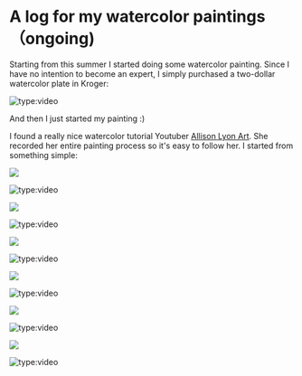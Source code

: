 # A log for my watercolor paintings （ongoing)
Starting from this summer I started doing some watercolor painting. Since I have no intention to become an expert, I simply purchased a two-dollar watercolor plate in Kroger:


![type:video](https://www.youtube.com/watch?v=7apT9QXkcYo)



And then I just started my painting :)

I found a really nice watercolor tutorial Youtuber [Allison Lyon Art](https://www.youtube.com/channel/UCDOo_FszffqtYlFISx_DRqg). She recorded her entire painting process so it's easy to follow her. I started from something simple:

![](https://theorchidgardenofseeking.files.wordpress.com/2021/08/unknown.png?w=286)

![type:video](https://www.youtube.com/watch?v=zTMPrmgI2hw)


![](https://theorchidgardenofseeking.files.wordpress.com/2021/08/unknown2.png?w=300)


![type:video](https://www.youtube.com/watch?v=VFzYMSy1xOc)

![](https://theorchidgardenofseeking.files.wordpress.com/2021/08/unknown1.png?w=300)

![type:video](https://www.youtube.com/watch?v=FaHRTyyTJt4)

![](https://theorchidgardenofseeking.files.wordpress.com/2021/08/image0.jpg?w=300)

![type:video](https://www.youtube.com/watch?v=W2gk4npK-s0&list=PLbpzd3P9XKZD7mUKHfsW9zM_zgabig65c&index=9 )

![](https://theorchidgardenofseeking.files.wordpress.com/2021/08/snipaste_2021-08-15_22-28-17.png?w=276)

![type:video](\https://www.youtube.com/watch?v=AJevEIsaFbg )


![](https://theorchidgardenofseeking.files.wordpress.com/2021/08/snapseed.jpg?w=300)


![type:video](https://www.youtube.com/watch?v=7apT9QXkcY)










